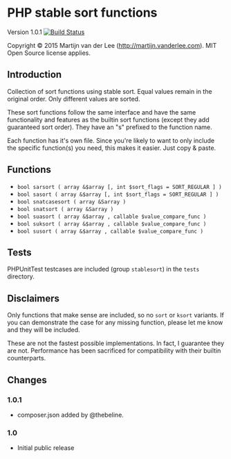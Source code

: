 PHP stable sort functions
=========================
Version 1.0.1
[![Build Status](https://travis-ci.org/vanderlee/PHP-stable-sort-functions.svg)](https://travis-ci.org/vanderlee/PHP-stable-sort-functions)

Copyright &copy; 2015 Martijn van der Lee (http://martijn.vanderlee.com).
MIT Open Source license applies.

Introduction
------------
Collection of sort functions using stable sort. Equal values remain in the
original order. Only different values are sorted.

These sort functions follow the same interface and have the same functionality
and features as the builtin sort functions (except they add guaranteed sort
order). They have an "s" prefixed to the function name.

Each function has it's own file. Since you're likely to want to only include
the specific function(s) you need, this makes it easier. Just copy & paste.

Functions
---------
*	`bool sarsort ( array &$array [, int $sort_flags = SORT_REGULAR ] )`		
*	`bool sasort ( array &$array [, int $sort_flags = SORT_REGULAR ] )`
*	`bool snatcasesort ( array &Sarray )`
*	`bool snatsort ( array &Sarray )`
*	`bool suasort ( array &$array , callable $value_compare_func )`
*	`bool suksort ( array &$array , callable $value_compare_func )`
*	`bool susort ( array &$array , callable $value_compare_func )`

Tests
-----
PHPUnitTest testcases are included (group `stablesort`) in the `tests`
directory.

Disclaimers
-----------
Only functions that make sense are included, so no `sort` or `ksort` variants.
If you can demonstrate the case for any missing function, please let me know
and they will be included.

These are not the fastest possible implementations. In fact, I guarantee they
are not. Performance has been sacrificed for compatibility with their builtin
counterparts.

Changes
-------
### 1.0.1
*	composer.json added by @thebeline.

### 1.0
*	Initial public release